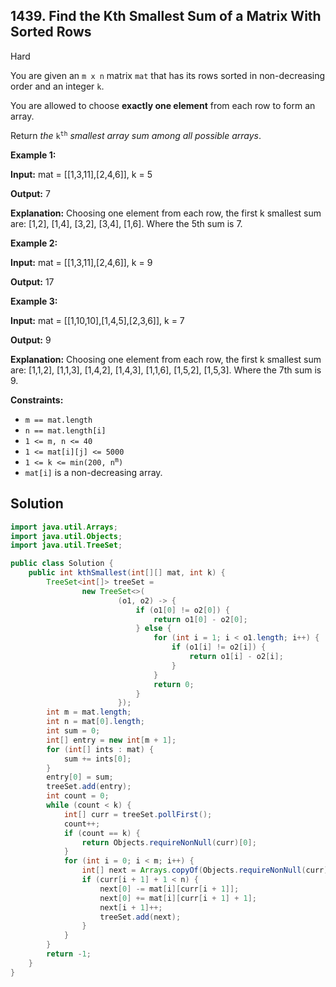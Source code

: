 ## 1439\. Find the Kth Smallest Sum of a Matrix With Sorted Rows

Hard

You are given an `m x n` matrix `mat` that has its rows sorted in non-decreasing order and an integer `k`.

You are allowed to choose **exactly one element** from each row to form an array.

Return _the_ <code>k<sup>th</sup></code> _smallest array sum among all possible arrays_.

**Example 1:**

**Input:** mat = \[\[1,3,11],[2,4,6]], k = 5

**Output:** 7

**Explanation:** Choosing one element from each row, the first k smallest sum are: [1,2], [1,4], [3,2], [3,4], [1,6]. Where the 5th sum is 7.

**Example 2:**

**Input:** mat = \[\[1,3,11],[2,4,6]], k = 9

**Output:** 17

**Example 3:**

**Input:** mat = \[\[1,10,10],[1,4,5],[2,3,6]], k = 7

**Output:** 9

**Explanation:** Choosing one element from each row, the first k smallest sum are: [1,1,2], [1,1,3], [1,4,2], [1,4,3], [1,1,6], [1,5,2], [1,5,3]. Where the 7th sum is 9.

**Constraints:**

*   `m == mat.length`
*   `n == mat.length[i]`
*   `1 <= m, n <= 40`
*   `1 <= mat[i][j] <= 5000`
*   <code>1 <= k <= min(200, n<sup>m</sup>)</code>
*   `mat[i]` is a non-decreasing array.

## Solution

```java
import java.util.Arrays;
import java.util.Objects;
import java.util.TreeSet;

public class Solution {
    public int kthSmallest(int[][] mat, int k) {
        TreeSet<int[]> treeSet =
                new TreeSet<>(
                        (o1, o2) -> {
                            if (o1[0] != o2[0]) {
                                return o1[0] - o2[0];
                            } else {
                                for (int i = 1; i < o1.length; i++) {
                                    if (o1[i] != o2[i]) {
                                        return o1[i] - o2[i];
                                    }
                                }
                                return 0;
                            }
                        });
        int m = mat.length;
        int n = mat[0].length;
        int sum = 0;
        int[] entry = new int[m + 1];
        for (int[] ints : mat) {
            sum += ints[0];
        }
        entry[0] = sum;
        treeSet.add(entry);
        int count = 0;
        while (count < k) {
            int[] curr = treeSet.pollFirst();
            count++;
            if (count == k) {
                return Objects.requireNonNull(curr)[0];
            }
            for (int i = 0; i < m; i++) {
                int[] next = Arrays.copyOf(Objects.requireNonNull(curr), curr.length);
                if (curr[i + 1] + 1 < n) {
                    next[0] -= mat[i][curr[i + 1]];
                    next[0] += mat[i][curr[i + 1] + 1];
                    next[i + 1]++;
                    treeSet.add(next);
                }
            }
        }
        return -1;
    }
}
```